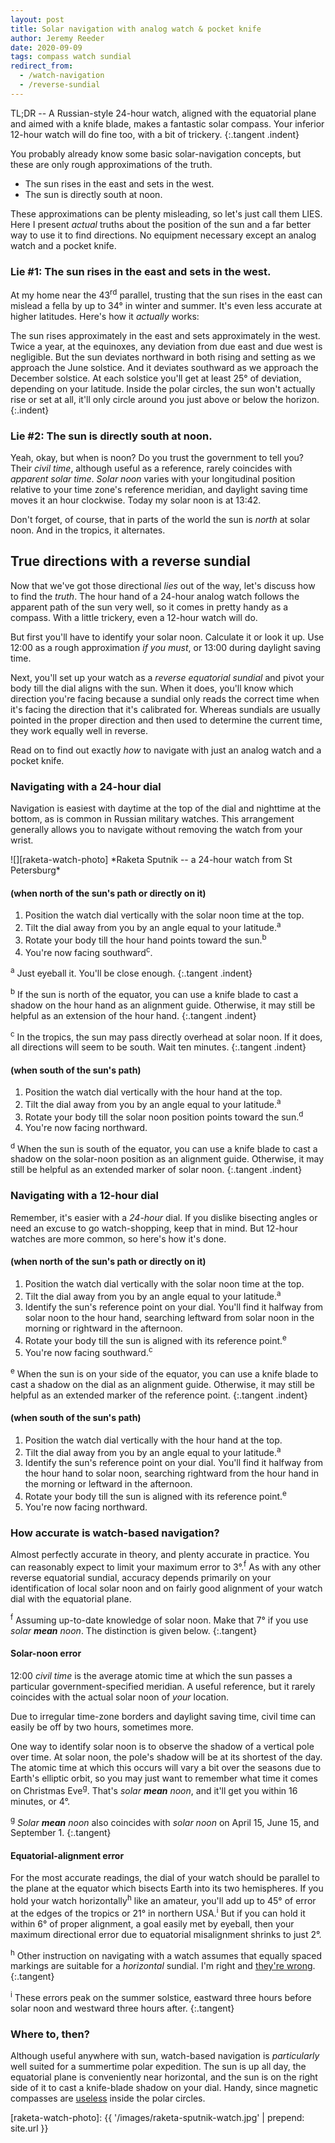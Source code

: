 ```yaml
---
layout: post
title: Solar navigation with analog watch & pocket knife
author: Jeremy Reeder
date: 2020-09-09
tags: compass watch sundial
redirect_from:
  - /watch-navigation
  - /reverse-sundial
---
```


TL;DR -- A Russian-style 24-hour watch, aligned with the equatorial plane and
aimed with a knife blade, makes a fantastic solar compass. Your inferior
12-hour watch will do fine too, with a bit of trickery.
{:.tangent .indent}

You probably already know some basic solar-navigation concepts, but these are
only rough approximations of the truth.
- The sun rises in the east and sets in the west.
- The sun is directly south at noon.

These approximations can be plenty misleading, so let's just call them LIES.
Here I present _actual_ truths about the position of the sun and a far better
way to use it to find directions. No equipment necessary except an analog
watch and a pocket knife.

### Lie #1: The sun rises in the east and sets in the west.

At my home near the 43<sup>rd</sup> parallel, trusting that the sun rises in
the east can mislead a fella by up to 34° in winter and summer. It's even less
accurate at higher latitudes. Here's how it _actually_ works:

The sun rises approximately in the east and sets approximately in the west.
Twice a year, at the equinoxes, any deviation from due east and due west is
negligible. But the sun deviates northward in both rising and setting as we
approach the June solstice. And it deviates southward as we approach the
December solstice. At each solstice you'll get at least 25° of deviation,
depending on your latitude. Inside the polar circles, the sun won't actually
rise or set at all, it'll only circle around you just above or below the
horizon.
{:.indent}

### Lie #2: The sun is directly south at noon.

Yeah, okay, but when is noon? Do you trust the government to tell you? Their _civil time_, although useful as a reference, rarely coincides with _apparent solar time_. _Solar noon_ varies with your longitudinal position relative to your time zone's reference meridian, and
daylight saving time moves it an hour clockwise. Today my solar noon is at
13:42.

Don't forget, of course, that in parts of the world the sun is _north_ at solar
noon. And in the tropics, it alternates.

## True directions with a reverse sundial

Now that we've got those directional _lies_ out of the way, let's discuss how
to find the _truth_. The hour hand of a 24-hour analog watch follows the
apparent path of the sun very well, so it comes in pretty handy as a compass.
With a little trickery, even a 12-hour watch will do.

But first you'll have to identify your solar noon. Calculate it or look
it up. Use 12:00 as a rough approximation _if you must_, or 13:00 during
daylight saving time.

Next, you'll set up your watch as a _reverse equatorial sundial_ and pivot your
body till the dial aligns with the sun. When it does, you'll know which
direction you're facing because a sundial only reads the correct time when it's
facing the direction that it's calibrated for. Whereas sundials are usually
pointed in the proper direction and then used to determine the current time,
they work equally well in reverse.

Read on to find out exactly _how_ to navigate with just an analog watch and a
pocket knife.

### Navigating with a 24-hour dial

Navigation is easiest with daytime at the top of the dial and nighttime at the
bottom, as is common in Russian military watches. This arrangement generally
allows you to navigate without removing the watch from your wrist.

<div class="gallery indent" markdown="1">
![][raketa-watch-photo]
*Raketa Sputnik -- a 24-hour watch from St Petersburg*
</div>

#### (when north of the sun's path or directly on it)
1. Position the watch dial vertically with the solar noon time at the top.
2. Tilt the dial away from you by an angle equal to your latitude.<sup>a</sup>
3. Rotate your body till the hour hand points toward the sun.<sup>b</sup>
4. You're now facing southward<sup>c</sup>.

<sup>a</sup> Just eyeball it. You'll be close enough.
{:.tangent .indent}

<sup>b</sup> If the sun is north of the equator, you can use a knife blade to
cast a shadow on the hour hand as an alignment guide. Otherwise, it may still
be helpful as an extension of the hour hand.
{:.tangent .indent}

<sup>c</sup> In the tropics, the sun may pass directly overhead at solar noon.
If it does, all directions will seem to be south. Wait ten minutes.
{:.tangent .indent}

#### (when south of the sun's path)
1. Position the watch dial vertically with the hour hand at the top.
2. Tilt the dial away from you by an angle equal to your latitude.<sup>a</sup>
3. Rotate your body till the solar noon position points toward the sun.<sup>d</sup>
4. You're now facing northward.

<sup>d</sup> When the sun is south of the equator, you can use a knife blade to
cast a shadow on the solar-noon position as an alignment guide. Otherwise, it
may still be helpful as an extended marker of solar noon.
{:.tangent .indent}

### Navigating with a 12-hour dial

Remember, it's easier with a _24-hour_ dial. If you dislike bisecting angles or
need an excuse to go watch-shopping, keep that in mind. But 12-hour watches are
more common, so here's how it's done.

#### (when north of the sun's path or directly on it)

1. Position the watch dial vertically with the solar noon time at the top.
2. Tilt the dial away from you by an angle equal to your latitude.<sup>a</sup>
3. Identify the sun's reference point on your dial. You'll find it halfway from solar noon to the hour hand, searching leftward from solar noon in the morning or rightward in the afternoon.
4. Rotate your body till the sun is aligned with its reference point.<sup>e</sup>
5. You're now facing southward.<sup>c</sup>

<sup>e</sup> When the sun is on your side of the equator, you can use a knife
blade to cast a shadow on the dial as an alignment guide. Otherwise, it may
still be helpful as an extended marker of the reference point.
{:.tangent .indent}

#### (when south of the sun's path)

1. Position the watch dial vertically with the hour hand at the top.
2. Tilt the dial away from you by an angle equal to your latitude.<sup>a</sup>
3. Identify the sun's reference point on your dial. You'll find it halfway from the hour hand to solar noon, searching rightward from the hour hand in the morning or leftward in the afternoon.
4. Rotate your body till the sun is aligned with its reference point.<sup>e</sup>
5. You're now facing northward.

### How accurate is watch-based navigation?

Almost perfectly accurate in theory, and plenty accurate in practice. You can
reasonably expect to limit your maximum error to 3°.<sup>f</sup> As with any other reverse
equatorial sundial, accuracy depends primarily on your identification of local
solar noon and on fairly good alignment of your watch dial with the equatorial
plane.

<sup>f</sup> Assuming up-to-date knowledge of solar noon. Make that 7° if you use _solar **mean** noon_. The distinction is given below.
{:.tangent}

#### Solar-noon error

12:00 _civil time_ is the average atomic time at which the sun passes a particular government-specified meridian. A useful reference, but it rarely coincides with the actual solar noon of _your_ location.

Due to irregular time-zone borders and daylight saving time, civil time can easily be off by two hours, sometimes more.

One way to identify solar noon is to observe the
shadow of a vertical pole over time. At solar noon, the pole's shadow will be
at its shortest of the day. The atomic time at which this occurs will vary a bit over the seasons due to Earth's
elliptic orbit, so you may just want to remember what time it comes on
Christmas Eve<sup>g</sup>. That's _solar **mean** noon_, and it'll get you within 16 minutes, or 4°.

<sup>g</sup> _Solar **mean** noon_ also coincides with _solar noon_ on April 15, June 15, and September 1.
{:.tangent}

#### Equatorial-alignment error

For the most accurate readings, the dial of your watch should be parallel to
the plane at the equator which bisects Earth into its two hemispheres. If you
hold your watch horizontally<sup>h</sup> like an amateur, you'll add up to 45°
of error at the edges of the tropics or 21° in northern USA.<sup>i</sup> But if
you can hold it within 6° of proper alignment, a goal easily met by eyeball,
then your maximum directional error due to equatorial misalignment shrinks to
just 2°.

<sup>h</sup> Other instruction on navigating with a watch assumes that equally
spaced markings are suitable for a _horizontal_ sundial. I'm right and [they're
wrong][bicevskis-error].
{:.tangent}

<sup>i</sup> These errors peak on the summer solstice, eastward three hours
before solar noon and westward three hours after.
{:.tangent}

### Where to, then?

Although useful anywhere with sun, watch-based navigation is _particularly_
well suited for a summertime polar expedition. The sun is up all day, the
equatorial plane is conveniently near horizontal, and the sun is on the right
side of it to cast a knife-blade shadow on your dial. Handy, since magnetic
compasses are [useless][compass-failure] inside the polar circles.


[raketa-watch-photo]:   {{ '/images/raketa-sputnik-watch.jpg'   | prepend: site.url }}

[bicevskis-error]:  http://www.wildwoodsurvival.com/survival/navigation/rbsolarnav/index.html
[compass-failure]:  https://cultofsea.com/general/using-magnetic-compass-in-polar-regions/
